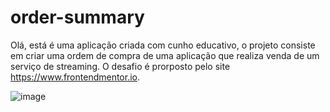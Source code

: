 # order-summary
Olá, está é uma aplicação criada com cunho educativo, o projeto consiste em criar uma ordem de compra de uma aplicação que realiza venda de um serviço de streaming. O desafio é prorposto pelo site https://www.frontendmentor.io.

![image](https://user-images.githubusercontent.com/82914908/177465422-9bd8a1e3-1071-48af-b22c-6c4d0f9ea668.png)
